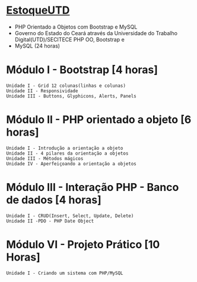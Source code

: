 # [EstoqueUTD](https://github.com/PHPcomRapadura/ProjetoEstoqueUTD)
 - PHP Orientado a Objetos com Bootstrap e MySQL
 - Governo do Estado do Ceará através da Universidade do Trabalho Digital(UTD)/SECITECE PHP OO, Bootstrap e
 - MySQL (24 horas)


# Módulo I - Bootstrap [4 horas]
```
Unidade I - Grid 12 colunas(linhas e colunas)
Unidade II - Responsividade
Unidade III - Buttons, Glyphicons, Alerts, Panels
```
# Módulo II - PHP orientado a objeto [6 horas]
```
Unidade I - Introdução a orientação a objeto
Unidade II - 4 pilares da orientação a objetos
Unidade III - Métodos mágicos
Unidade IV - Aperfeiçoando a orientação a objetos
```
# Módulo III - Interação PHP - Banco de dados [4 horas]
```
Unidade I - CRUD(Insert, Select, Update, Delete)
Unidade II -PDO - PHP Date Object
```
# Módulo VI - Projeto Prático [10 Horas]
```
Unidade I - Criando um sistema com PHP/MySQL
```
